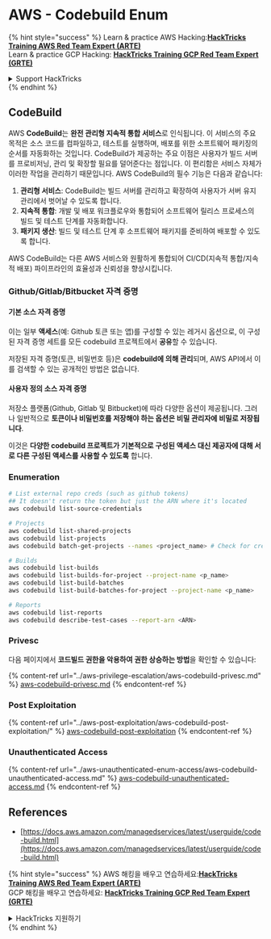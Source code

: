 # AWS - Codebuild Enum

{% hint style="success" %}
Learn & practice AWS Hacking:<img src="../../../.gitbook/assets/image (1) (1) (1) (1).png" alt="" data-size="line">[**HackTricks Training AWS Red Team Expert (ARTE)**](https://training.hacktricks.xyz/courses/arte)<img src="../../../.gitbook/assets/image (1) (1) (1) (1).png" alt="" data-size="line">\
Learn & practice GCP Hacking: <img src="../../../.gitbook/assets/image (2) (1).png" alt="" data-size="line">[**HackTricks Training GCP Red Team Expert (GRTE)**<img src="../../../.gitbook/assets/image (2) (1).png" alt="" data-size="line">](https://training.hacktricks.xyz/courses/grte)

<details>

<summary>Support HackTricks</summary>

* Check the [**subscription plans**](https://github.com/sponsors/carlospolop)!
* **Join the** 💬 [**Discord group**](https://discord.gg/hRep4RUj7f) or the [**telegram group**](https://t.me/peass) or **follow** us on **Twitter** 🐦 [**@hacktricks\_live**](https://twitter.com/hacktricks_live)**.**
* **Share hacking tricks by submitting PRs to the** [**HackTricks**](https://github.com/carlospolop/hacktricks) and [**HackTricks Cloud**](https://github.com/carlospolop/hacktricks-cloud) github repos.

</details>
{% endhint %}

## CodeBuild

AWS **CodeBuild**는 **완전 관리형 지속적 통합 서비스**로 인식됩니다. 이 서비스의 주요 목적은 소스 코드를 컴파일하고, 테스트를 실행하며, 배포를 위한 소프트웨어 패키징의 순서를 자동화하는 것입니다. CodeBuild가 제공하는 주요 이점은 사용자가 빌드 서버를 프로비저닝, 관리 및 확장할 필요를 덜어준다는 점입니다. 이 편리함은 서비스 자체가 이러한 작업을 관리하기 때문입니다. AWS CodeBuild의 필수 기능은 다음과 같습니다:

1. **관리형 서비스**: CodeBuild는 빌드 서버를 관리하고 확장하여 사용자가 서버 유지 관리에서 벗어날 수 있도록 합니다.
2. **지속적 통합**: 개발 및 배포 워크플로우와 통합되어 소프트웨어 릴리스 프로세스의 빌드 및 테스트 단계를 자동화합니다.
3. **패키지 생산**: 빌드 및 테스트 단계 후 소프트웨어 패키지를 준비하여 배포할 수 있도록 합니다.

AWS CodeBuild는 다른 AWS 서비스와 원활하게 통합되어 CI/CD(지속적 통합/지속적 배포) 파이프라인의 효율성과 신뢰성을 향상시킵니다.

### **Github/Gitlab/Bitbucket 자격 증명**

#### **기본 소스 자격 증명**

이는 일부 **액세스**(예: Github 토큰 또는 앱)를 구성할 수 있는 레거시 옵션으로, 이 구성된 자격 증명 세트를 모든 codebuild 프로젝트에서 **공유**할 수 있습니다.

저장된 자격 증명(토큰, 비밀번호 등)은 **codebuild에 의해 관리**되며, AWS API에서 이를 검색할 수 있는 공개적인 방법은 없습니다.

#### 사용자 정의 소스 자격 증명

저장소 플랫폼(Github, Gitlab 및 Bitbucket)에 따라 다양한 옵션이 제공됩니다. 그러나 일반적으로 **토큰이나 비밀번호를 저장해야 하는 옵션은 비밀 관리자에 비밀로 저장됩니다**.

이것은 **다양한 codebuild 프로젝트가 기본적으로 구성된 액세스 대신 제공자에 대해 서로 다른 구성된 액세스를 사용할 수 있도록** 합니다.

### Enumeration
```bash
# List external repo creds (such as github tokens)
## It doesn't return the token but just the ARN where it's located
aws codebuild list-source-credentials

# Projects
aws codebuild list-shared-projects
aws codebuild list-projects
aws codebuild batch-get-projects --names <project_name> # Check for creds in env vars

# Builds
aws codebuild list-builds
aws codebuild list-builds-for-project --project-name <p_name>
aws codebuild list-build-batches
aws codebuild list-build-batches-for-project --project-name <p_name>

# Reports
aws codebuild list-reports
aws codebuild describe-test-cases --report-arn <ARN>
```
### Privesc

다음 페이지에서 **코드빌드 권한을 악용하여 권한 상승하는 방법**을 확인할 수 있습니다:

{% content-ref url="../aws-privilege-escalation/aws-codebuild-privesc.md" %}
[aws-codebuild-privesc.md](../aws-privilege-escalation/aws-codebuild-privesc.md)
{% endcontent-ref %}

### Post Exploitation

{% content-ref url="../aws-post-exploitation/aws-codebuild-post-exploitation/" %}
[aws-codebuild-post-exploitation](../aws-post-exploitation/aws-codebuild-post-exploitation/)
{% endcontent-ref %}

### Unauthenticated Access

{% content-ref url="../aws-unauthenticated-enum-access/aws-codebuild-unauthenticated-access.md" %}
[aws-codebuild-unauthenticated-access.md](../aws-unauthenticated-enum-access/aws-codebuild-unauthenticated-access.md)
{% endcontent-ref %}

## References

* [https://docs.aws.amazon.com/managedservices/latest/userguide/code-build.html](https://docs.aws.amazon.com/managedservices/latest/userguide/code-build.html)

{% hint style="success" %}
AWS 해킹을 배우고 연습하세요:<img src="../../../.gitbook/assets/image (1) (1) (1) (1).png" alt="" data-size="line">[**HackTricks Training AWS Red Team Expert (ARTE)**](https://training.hacktricks.xyz/courses/arte)<img src="../../../.gitbook/assets/image (1) (1) (1) (1).png" alt="" data-size="line">\
GCP 해킹을 배우고 연습하세요: <img src="../../../.gitbook/assets/image (2) (1).png" alt="" data-size="line">[**HackTricks Training GCP Red Team Expert (GRTE)**<img src="../../../.gitbook/assets/image (2) (1).png" alt="" data-size="line">](https://training.hacktricks.xyz/courses/grte)

<details>

<summary>HackTricks 지원하기</summary>

* [**구독 계획**](https://github.com/sponsors/carlospolop) 확인하기!
* **💬 [**Discord 그룹**](https://discord.gg/hRep4RUj7f) 또는 [**텔레그램 그룹**](https://t.me/peass)에 참여하거나 **Twitter** 🐦 [**@hacktricks\_live**](https://twitter.com/hacktricks_live)**를 팔로우하세요.**
* **[**HackTricks**](https://github.com/carlospolop/hacktricks) 및 [**HackTricks Cloud**](https://github.com/carlospolop/hacktricks-cloud) 깃허브 리포지토리에 PR을 제출하여 해킹 팁을 공유하세요.**

</details>
{% endhint %}
